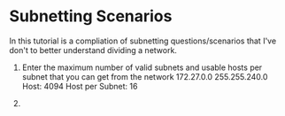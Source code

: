 # 
# Subnetting Scenarios

In this tutorial is a compliation of subnetting questions/scenarios that I've don't to better understand dividing a network. 


1. Enter the maximum number of valid subnets and usable hosts per subnet that you can get from the network 172.27.0.0 255.255.240.0
  Host: 4094
  Host per Subnet: 16

2. 
